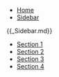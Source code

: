<!-- Table of Contents -->
* [Home](Home.md)
* [Sidebar](Sidebar.md)
<!-- Add the following line to include the sidebar -->
{{_Sidebar.md}}
- [Section 1](#section-1)
- [Section 2](#section-2)
- [Section 3](#section-3)
- [Section 4](#section-4)


